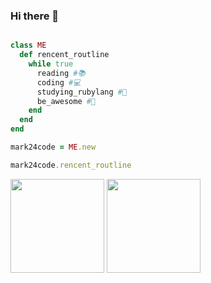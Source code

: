 ### Hi there 👋

<!--
**Mark24Code/Mark24Code** is a ✨ _special_ ✨ repository because its `README.md` (this file) appears on your GitHub profile.

Here are some ideas to get you started:

- 🔭 I’m currently working on ...
- 🌱 I’m currently learning ...
- 👯 I’m looking to collaborate on ...
- 🤔 I’m looking for help with ...
- 💬 Ask me about ...
- 📫 How to reach me: ...
- 😄 Pronouns: ...
- ⚡ Fun fact: ...
-->

```ruby

class ME
  def rencent_routline 
    while true
      reading #📚
      coding #💻
      studying_rubylang #💎
      be_awesome #🚀
    end
  end
end

mark24code = ME.new

mark24code.rencent_routline
```

<img height="150px" src="https://github-readme-stats.vercel.app/api?username=Mark24Code&show_icons=true&theme=dracula" />
<img height="150px" src="https://github-readme-stats.vercel.app/api/top-langs/?username=Mark24Code&hide=html&theme=dracula&layout=compact" />
